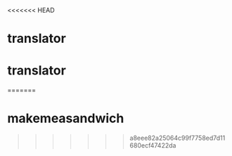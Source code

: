 <<<<<<< HEAD
# translator
# translator
=======
# makemeasandwich
>>>>>>> a8eee82a25064c99f7758ed7d11680ecf47422da
